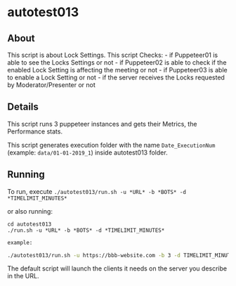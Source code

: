 # autotest013

## About

This script is about Lock Settings.
This script Checks:
    - if Puppeteer01 is able to see the Locks Settings or not
    - if Puppeteer02 is able to check if the enabled Lock Setting is affecting the meeting or not
    - if Puppeteer03 is able to enable a Lock Setting or not
    - if the server receives the Locks requested by Moderator/Presenter or not

## Details

This script runs 3 puppeteer instances and gets their Metrics, the Performance stats.

This script generates execution folder with the name `Date_ExecutionNum` (example: `data/01-01-2019_1`) inside autotest013 folder.

## Running

To run, execute `./autotest013/run.sh -u *URL* -b *BOTS* -d *TIMELIMIT_MINUTES*` 

or also running: 

```
cd autotest013
./run.sh -u *URL* -b *BOTS* -d *TIMELIMIT_MINUTES*
```

~~~bash
example: 

./autotest013/run.sh -u https://bbb-website.com -b 3 -d TIMELIMIT_MINUTES
~~~

The default script will launch the clients it needs on the server you describe in the URL.